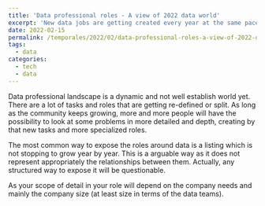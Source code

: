 ```yaml
---
title: 'Data professional roles - A view of 2022 data world'
excerpt: 'New data jobs are getting created every year at the same pace data community grows.'
date: 2022-02-15
permalink: /temporales/2022/02/data-professional-roles-a-view-of-2022-data-world/
tags:
  - data
categories:
  - tech
  - data
---
```


Data professional landscape is a dynamic and not well establish world yet.
There are a lot of tasks and roles that are getting re-defined or split.
As long as the community keeps growing, more and more people will have the
possibility to look at some problems in more detailed and depth,
creating by that new tasks and more specialized roles.

The most common way to expose the roles around data is a listing
which is not stopping to grow year by year.
This is a arguable way as it does not represent appropriately the relationships
between them.
Actually, any structured way to expose it will be questionable.

As your scope of detail in your role will depend on the company needs
and mainly the company size (at least size in terms of the data teams).

